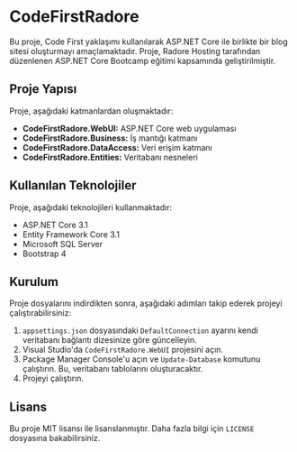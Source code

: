 # CodeFirstRadore

Bu proje, Code First yaklaşımı kullanılarak ASP.NET Core ile birlikte bir blog sitesi oluşturmayı amaçlamaktadır. Proje, Radore Hosting tarafından düzenlenen ASP.NET Core Bootcamp eğitimi kapsamında geliştirilmiştir.

## Proje Yapısı

Proje, aşağıdaki katmanlardan oluşmaktadır:

- **CodeFirstRadore.WebUI:** ASP.NET Core web uygulaması
- **CodeFirstRadore.Business:** İş mantığı katmanı
- **CodeFirstRadore.DataAccess:** Veri erişim katmanı
- **CodeFirstRadore.Entities:** Veritabanı nesneleri

## Kullanılan Teknolojiler

Proje, aşağıdaki teknolojileri kullanmaktadır:

- ASP.NET Core 3.1
- Entity Framework Core 3.1
- Microsoft SQL Server
- Bootstrap 4

## Kurulum

Proje dosyalarını indirdikten sonra, aşağıdaki adımları takip ederek projeyi çalıştırabilirsiniz:

1. `appsettings.json` dosyasındaki `DefaultConnection` ayarını kendi veritabanı bağlantı dizesinize göre güncelleyin.
2. Visual Studio'da `CodeFirstRadore.WebUI` projesini açın.
3. Package Manager Console'u açın ve `Update-Database` komutunu çalıştırın. Bu, veritabanı tablolarını oluşturacaktır.
4. Projeyi çalıştırın.

## Lisans

Bu proje MIT lisansı ile lisanslanmıştır. Daha fazla bilgi için `LICENSE` dosyasına bakabilirsiniz.
